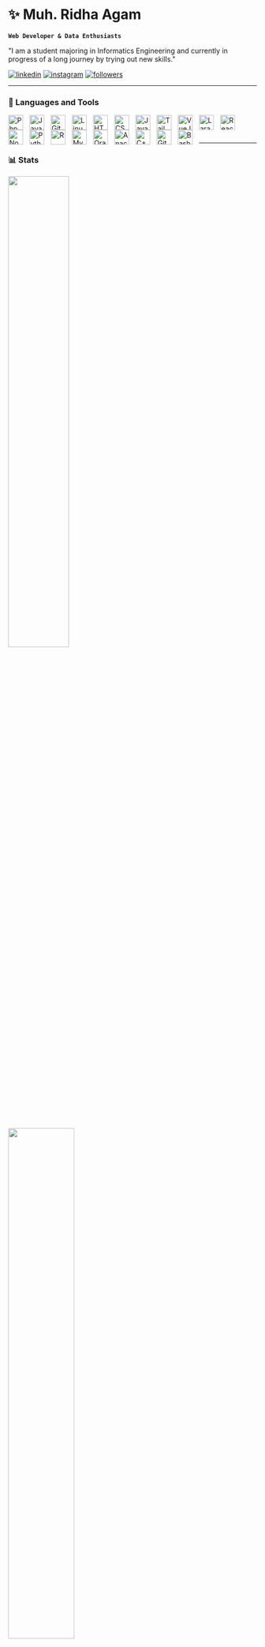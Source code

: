 # ✨ Muh. Ridha Agam

**`Web Developer & Data Enthusiasts`**

"I am a student majoring in Informatics Engineering and currently in progress of a long journey by trying out new skills."

   <p align="left">
    <!-- linkedin -->
        <a href="https://www.linkedin.com/in/ridhaagam/">
             <img alt="linkedin" title="Connect with me on LinkedIn" src="https://custom-icon-badges.demolab.com/badge/-Connect%20with%20me%20on%20LinkedIn-0077B5?style=for-the-badge&logo=linkedin&logoColor=white"/></a>
    <!-- instagram -->
        <a href="https://www.instagram.com/ridhaagam/">
             <img alt="instagram" title="Follow me on Instagram" src="https://custom-icon-badges.demolab.com/badge/-Follow%20me%20on%20Instagram-E4405F?style=for-the-badge&logo=instagram&logoColor=white"/></a>
    <!-- github followers -->
      <a href="https://github.com/ridhaagam?tab=followers">
         <img alt="followers" title="Follow me on Github" src="https://custom-icon-badges.demolab.com/github/followers/ForrestKnight?color=236ad3&labelColor=1155ba&style=for-the-badge&logo=person-add&label=Follow&logoColor=white"/></a>
   </p>

---

### 🧰 Languages and Tools
<!-- Php -->
<img align="left" alt="Php" width="30px" style="padding-right:10px;" src="https://cdn.jsdelivr.net/gh/devicons/devicon/icons/php/php-plain.svg" />
<!-- Java -->
<img align="left" alt="Java" width="30px" style="padding-right:10px;" src="https://cdn.jsdelivr.net/gh/devicons/devicon/icons/java/java-original.svg"/>
<!-- Git -->
<img align="left" alt="Git" width="30px" style="padding-right:10px;" src="https://cdn.jsdelivr.net/gh/devicons/devicon/icons/git/git-original.svg" />
<!-- Linux -->
<img align="left" alt="Linux" width="30px" style="padding-right:10px;" src="https://cdn.jsdelivr.net/gh/devicons/devicon/icons/linux/linux-original.svg" />
<img align="left" alt="HTML" width="30px" style="padding-right:10px;" src="https://cdn.jsdelivr.net/gh/devicons/devicon/icons/html5/html5-plain.svg" />
<img align="left" alt="CSS" width="30px" style="padding-right:10px;" src="https://cdn.jsdelivr.net/gh/devicons/devicon/icons/css3/css3-plain.svg" />
<img align="left" alt="JavaScript" width="30px" style="padding-right:10px;" src="https://cdn.jsdelivr.net/gh/devicons/devicon/icons/javascript/javascript-plain.svg" />
<!-- Tailwind css -->
<img align="left" alt="Tailwind css" width="30px" style="padding-right:10px;" src="https://cdn.jsdelivr.net/gh/devicons/devicon/icons/tailwindcss/tailwindcss-plain.svg" />
<!-- VueJS -->
<img align="left" alt="VueJS" width="30px" style="padding-right:10px;" src="https://cdn.jsdelivr.net/gh/devicons/devicon/icons/vuejs/vuejs-original.svg" />
<!-- Laravel -->
<img align="left" alt="Laravel" width="30px" style="padding-right:10px;" src="https://cdn.jsdelivr.net/gh/devicons/devicon/icons/laravel/laravel-plain.svg" />
<img align="left" alt="React" width="30px" style="padding-right:10px;" src="https://cdn.jsdelivr.net/gh/devicons/devicon/icons/react/react-original.svg" />
<img align="left" alt="NodeJS" width="30px" style="padding-right:10px;" src="https://cdn.jsdelivr.net/gh/devicons/devicon/icons/nodejs/nodejs-original.svg" />
<img align="left" alt="Python" width="30px" style="padding-right:10px;" src="https://cdn.jsdelivr.net/gh/devicons/devicon/icons/python/python-plain.svg" />
<!-- R  -->
<img align="left" alt="R" width="30px" style="padding-right:10px;" src="https://cdn.jsdelivr.net/gh/devicons/devicon/icons/r/r-original.svg" />
<!-- MySQL -->
<img align="left" alt="MySQL" width="30px" style="padding-right:10px;" src="https://cdn.jsdelivr.net/gh/devicons/devicon/icons/mysql/mysql-original.svg" />
<!-- oracle -->
<img align="left" alt="Oracle" width="30px" style="padding-right:10px;" src="https://cdn.jsdelivr.net/gh/devicons/devicon/icons/oracle/oracle-original.svg" />
<!-- anaconda -->
<img align="left" alt="Anaconda" width="30px" style="padding-right:10px;" src="https://cdn.jsdelivr.net/gh/devicons/devicon/icons/anaconda/anaconda-original.svg" />
<img align="left" alt="C++" width="30px" style="padding-right:10px;" src="https://cdn.jsdelivr.net/gh/devicons/devicon/icons/cplusplus/cplusplus-line.svg" />
<img align="left" alt="GitHub" width="30px" style="padding-right:10px;" src="https://cdn.jsdelivr.net/gh/devicons/devicon/icons/github/github-original.svg" />
<img align="left" alt="Bash" width="30px" style="padding-right:10px;" src="https://cdn.jsdelivr.net/gh/devicons/devicon/icons/bash/bash-original.svg" />
<br />

#
---

### 📊 Stats
<p align="left">
  <img width="49.5%" src="https://github-readme-stats.vercel.app/api?username=ridhaagam&show_icons=true&theme=tokyonight&hide_border=true" />
    <img width="51.5%" src="https://github-readme-streak-stats.herokuapp.com/?user=ridhaagam&theme=tokyonight&hide_border=true" />
</p>

<!-- ![Agam's GitHub stats](https://github-readme-stats.vercel.app/api?username=ridhaagam&show_icons=true&theme=gruvbox)

![Agam's GitHub Streak](https://streak-stats.demolab.com?user=ridhaagam&theme=gruvbox&border_radius=4.5) -->

#

<details>
 <summary><h3>👨‍💻 Background</h3></summary>
    .....


